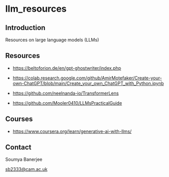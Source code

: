 # llm_resources

## Introduction

Resources on large language models (LLMs)

## Resources

* https://beltoforion.de/en/gpt-ghostwriter/index.php

* https://colab.research.google.com/github/AmirMotefaker/Create-your-own-ChatGPT/blob/main/Create_your_own_ChatGPT_with_Python.ipynb

* https://github.com/neelnanda-io/TransformerLens

* https://github.com/Mooler0410/LLMsPracticalGuide


## Courses

* https://www.coursera.org/learn/generative-ai-with-llms/


## Contact

Soumya Banerjee

sb2333@cam.ac.uk

